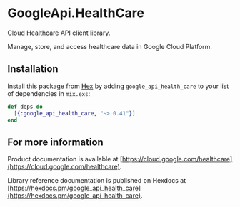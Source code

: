 # GoogleApi.HealthCare

Cloud Healthcare API client library.

Manage, store, and access healthcare data in Google Cloud Platform.

## Installation

Install this package from [Hex](https://hex.pm) by adding
`google_api_health_care` to your list of dependencies in `mix.exs`:

```elixir
def deps do
  [{:google_api_health_care, "~> 0.41"}]
end
```

## For more information

Product documentation is available at [https://cloud.google.com/healthcare](https://cloud.google.com/healthcare).

Library reference documentation is published on Hexdocs at
[https://hexdocs.pm/google_api_health_care](https://hexdocs.pm/google_api_health_care).
